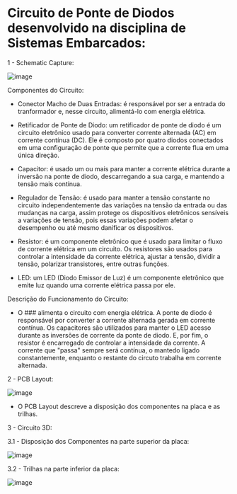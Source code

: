 # Circuito de Ponte de Diodos desenvolvido na disciplina de Sistemas Embarcados:

1 - Schematic Capture:

![image](https://user-images.githubusercontent.com/110207330/227061166-73e10507-8c7e-495f-9cdd-3201ae3c7a2f.png)

Componentes do Circuito:

- Conector Macho de Duas Entradas: é responsável por ser a entrada do tranformador e, nesse circuito, alimentá-lo com energia elétrica.  

- Retificador de Ponte de Diodo: um retificador de ponte de diodo é um circuito eletrônico usado para converter corrente alternada (AC) em corrente contínua (DC). Ele é composto por quatro diodos conectados em uma configuração de ponte que permite que a corrente flua em uma única direção.

- Capacitor: é usado um ou mais para manter a corrente elétrica durante a inversão na ponte de diodo, descarregando a sua carga, e mantendo a tensão mais contínua.

- Regulador de Tensão: é usado para manter a tensão constante no circuito independentemente das variações na tensão da entrada ou das mudanças na carga, assim protege os dispositivos eletrônicos sensíveis a variações de tensão, pois essas variações podem afetar o desempenho ou até mesmo danificar os dispositivos.

- Resistor: é um componente eletrônico que é usado para limitar o fluxo de corrente elétrica em um circuito. Os resistores são usados para controlar a intensidade da corrente elétrica, ajustar a tensão, dividir a tensão, polarizar transistores, entre outras funções.

- LED: um LED (Diodo Emissor de Luz) é um componente eletrônico que emite luz quando uma corrente elétrica passa por ele.

Descrição do Funcionamento do Circuito: 

- O ### alimenta o circuito com energia elétrica. A ponte de diodo é responsável por converter a corrente alternada gerada em corrente contínua. Os capacitores são utilizados para manter o LED acesso durante as inversões de corrente da ponte de diodo. E, por fim, o resistor é encarregado de controlar a intensidade da corrente. A corrente que "passa" sempre será contínua, o mantedo ligado constantemente, enquanto o restante do circuto trabalha em corrente alternada. 

2 - PCB Layout: 

![image](https://user-images.githubusercontent.com/110207330/227061688-0e5bd9a4-3e7c-457e-882f-460e81df5356.png)

- O PCB Layout descreve a disposição dos componentes na placa e as trilhas. 

3 - Circuito 3D:

3.1 - Disposição dos Componentes na parte superior da placa:

![image](https://user-images.githubusercontent.com/110207330/227062711-d9e08a01-bbde-49a1-aacd-36aadfb01826.png)

3.2 - Trilhas na parte inferior da placa:

![image](https://user-images.githubusercontent.com/110207330/227062853-266e8bed-75d8-4672-abc7-8bf2797552cf.png)
